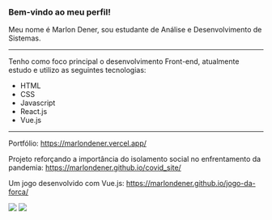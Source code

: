 ### Bem-vindo ao meu perfil!

Meu nome é Marlon Dener, sou estudante de Análise e Desenvolvimento de Sistemas. 

----------

Tenho como foco principal o desenvolvimento Front-end, atualmente estudo e utilizo as seguintes tecnologias:

-   HTML
-   CSS
-   Javascript
-   React.js
-   Vue.js

----------
 
 Portfólio: https://marlondener.vercel.app/

 Projeto reforçando a importância do isolamento social no enfrentamento da pandemia: https://marlondener.github.io/covid_site/
 
 Um jogo desenvolvido com Vue.js: https://marlondener.github.io/jogo-da-forca/
 

 [![](https://camo.githubusercontent.com/a493f6833f99fb3c85788d6d9305e6b7a42b838e5ee5d138fd9a8214a7e77472/68747470733a2f2f696d672e736869656c64732e696f2f62616467652f6c696e6b6564696e2d2532333030373742352e7376673f267374796c653d666f722d7468652d6261646765266c6f676f3d6c696e6b6564696e266c6f676f436f6c6f723d7768697465)](https://www.linkedin.com/in/marlon-dener-672546158/) [![](https://camo.githubusercontent.com/01f96a3cbcc63f66c762dbd1531643cbd83dcb9ab9d0f2ba580444341e305b02/68747470733a2f2f696d672e736869656c64732e696f2f62616467652f676d61696c2d4431343833363f267374796c653d666f722d7468652d6261646765266c6f676f3d676d61696c266c6f676f436f6c6f723d7768697465)](mailto:marlondener01@gmail.com)
